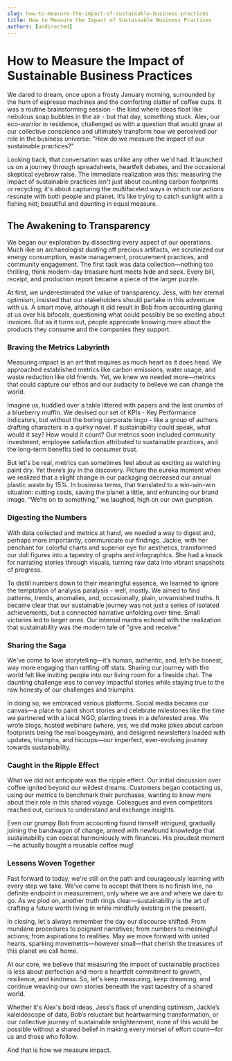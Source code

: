 ```yaml
---
slug: how-to-measure-the-impact-of-sustainable-business-practices
title: How to Measure the Impact of Sustainable Business Practices
authors: [undirected]
---
```



# How to Measure the Impact of Sustainable Business Practices

We dared to dream, once upon a frosty January morning, surrounded by the hum of espresso machines and the comforting clatter of coffee cups. It was a routine brainstorming session - the kind where ideas float like nebulous soap bubbles in the air - but that day, something stuck. Alex, our eco-warrior in residence, challenged us with a question that would gnaw at our collective conscience and ultimately transform how we perceived our role in the business universe: "How do we measure the impact of our sustainable practices?"

Looking back, that conversation was unlike any other we'd had. It launched us on a journey through spreadsheets, heartfelt debates, and the occasional skeptical eyebrow raise. The immediate realization was this: measuring the impact of sustainable practices isn't just about counting carbon footprints or recycling; it's about capturing the multifaceted ways in which our actions resonate with both people and planet. It’s like trying to catch sunlight with a fishing net; beautiful and daunting in equal measure.

## The Awakening to Transparency

We began our exploration by dissecting every aspect of our operations. Much like an archaeologist dusting off precious artifacts, we scrutinized our energy consumption, waste management, procurement practices, and community engagement. The first task was data collection—nothing too thrilling, think modern-day treasure hunt meets hide and seek. Every bill, receipt, and production report became a piece of the larger puzzle.

At first, we underestimated the value of transparency. Jess, with her eternal optimism, insisted that our stakeholders should partake in this adventure with us. A smart move, although it did result in Bob from accounting glaring at us over his bifocals, questioning what could possibly be so exciting about invoices. But as it turns out, people appreciate knowing more about the products they consume and the companies they support.

### Braving the Metrics Labyrinth

Measuring impact is an art that requires as much heart as it does head. We approached established metrics like carbon emissions, water usage, and waste reduction like old friends. Yet, we knew we needed more—metrics that could capture our ethos and our audacity to believe we can change the world.

Imagine us, huddled over a table littered with papers and the last crumbs of a blueberry muffin. We devised our set of KPIs - Key Performance Indicators, but without the boring corporate lingo - like a group of authors drafting characters in a quirky novel. If sustainability could speak, what would it say? How would it count? Our metrics soon included community investment, employee satisfaction attributed to sustainable practices, and the long-term benefits tied to consumer trust.

But let's be real, metrics can sometimes feel about as exciting as watching paint dry. Yet there’s joy in the discovery. Picture the eureka moment when we realized that a slight change in our packaging decreased our annual plastic waste by 15%. In business terms, that translated to a win-win-win situation: cutting costs, saving the planet a little, and enhancing our brand image. “We’re on to something,” we laughed, high on our own gumption.

### Digesting the Numbers

With data collected and metrics at hand, we needed a way to digest and, perhaps more importantly, communicate our findings. Jackie, with her penchant for colorful charts and superior eye for aesthetics, transformed our dull figures into a tapestry of graphs and infographics. She had a knack for narrating stories through visuals, turning raw data into vibrant snapshots of progress.

To distill numbers down to their meaningful essence, we learned to ignore the temptation of analysis paralysis - well, mostly. We aimed to find patterns, trends, anomalies, and, occasionally, plain, unvarnished truths. It became clear that our sustainable journey was not just a series of isolated achievements, but a connected narrative unfolding over time. Small victories led to larger ones. Our internal mantra echoed with the realization that sustainability was the modern tale of "give and receive."

### Sharing the Saga

We've come to love storytelling—it’s human, authentic, and, let’s be honest, way more engaging than rattling off stats. Sharing our journey with the world felt like inviting people into our living room for a fireside chat. The daunting challenge was to convey impactful stories while staying true to the raw honesty of our challenges and triumphs.

In doing so, we embraced various platforms. Social media became our canvas—a place to paint short stories and celebrate milestones like the time we partnered with a local NGO, planting trees in a deforested area. We wrote blogs, hosted webinars (where, yes, we did make jokes about carbon footprints being the real boogeyman), and designed newsletters loaded with updates, triumphs, and hiccups—our imperfect, ever-evolving journey towards sustainability.

### Caught in the Ripple Effect

What we did not anticipate was the ripple effect. Our initial discussion over coffee ignited beyond our wildest dreams. Customers began contacting us, using our metrics to benchmark their purchases, wanting to know more about their role in this shared voyage. Colleagues and even competitors reached out, curious to understand and exchange insights.

Even our grumpy Bob from accounting found himself intrigued, gradually joining the bandwagon of change, armed with newfound knowledge that sustainability can coexist harmoniously with finances. His proudest moment—he actually bought a reusable coffee mug!

### Lessons Woven Together

Fast forward to today, we're still on the path and courageously learning with every step we take. We’ve come to accept that there is no finish line, no definite endpoint in measurement, only where we are and where we dare to go. As we plod on, another truth rings clear—sustainability is the art of crafting a future worth living in while mindfully existing in the present.

In closing, let's always remember the day our discourse shifted. From mundane procedures to poignant narratives; from numbers to meaningful actions; from aspirations to realities. May we move forward with united hearts, sparking movements—however small—that cherish the treasures of this planet we call home.

At our core, we believe that measuring the impact of sustainable practices is less about perfection and more a heartfelt commitment to growth, resilience, and kindness. So, let's keep measuring, keep dreaming, and continue weaving our own stories beneath the vast tapestry of a shared world.

Whether it's Alex's bold ideas, Jess's flask of unending optimism, Jackie’s kaleidoscope of data, Bob’s reluctant but heartwarming transformation, or our collective journey of sustainable enlightenment, none of this would be possible without a shared belief in making every morsel of effort count—for us and those who follow.

And that is how we measure impact.